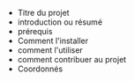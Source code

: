 - Titre du projet 
- introduction ou résumé
- prérequis
- Comment l'installer 
- comment l'utiliser 
- comment contribuer au projet
- Coordonnés 

